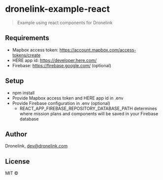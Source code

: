 # dronelink-example-react

> Example using react components for Dronelink

## Requirements

-   Mapbox access token: https://account.mapbox.com/access-tokens/create
-   HERE app id: https://developer.here.com/
-   Firebase: https://firebase.google.com/ (optional)

## Setup

-   npm install
-   Provide Mapbox access token and HERE app id in .env
-   Provide Firebase configuration in .env (optional)
    -   REACT_APP_FIREBASE_REPOSITORY_DATABASE_PATH determines where mission plans and components will be saved in your Firebase database

## Author

Dronelink, dev@dronelink.com

## License

MIT © [](https://github.com/)
